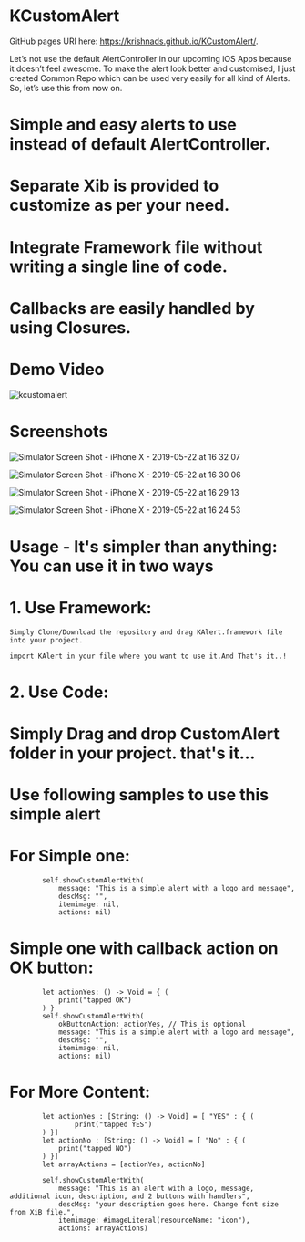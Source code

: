 # KCustomAlert

GitHub pages URl here: https://krishnads.github.io/KCustomAlert/.


Let’s not use the default AlertController in our upcoming iOS Apps because it doesn’t feel awesome. To make the alert look better and customised, I just created Common Repo which can be used very easily for all kind of Alerts. So, let’s use this from now on.


# Simple and easy alerts to use instead of default AlertController.

# Separate Xib is provided to customize as per your need. 

# Integrate Framework file without writing a single line of code. 

# Callbacks are easily handled by using Closures.

# Demo Video

![kcustomalert](https://user-images.githubusercontent.com/16478904/58169999-e71bf180-7caf-11e9-9163-5696a2dfcce1.gif)



# Screenshots

![Simulator Screen Shot - iPhone X - 2019-05-22 at 16 32 07](https://user-images.githubusercontent.com/16478904/58169840-68bf4f80-7caf-11e9-8487-8a3211419ad0.png)

![Simulator Screen Shot - iPhone X - 2019-05-22 at 16 30 06](https://user-images.githubusercontent.com/16478904/58169841-68bf4f80-7caf-11e9-9caa-6b87c3b48b76.png)

![Simulator Screen Shot - iPhone X - 2019-05-22 at 16 29 13](https://user-images.githubusercontent.com/16478904/58169843-68bf4f80-7caf-11e9-9fb3-c0fe9f1c6b47.png)

![Simulator Screen Shot - iPhone X - 2019-05-22 at 16 24 53](https://user-images.githubusercontent.com/16478904/58169844-6957e600-7caf-11e9-8f1b-17b8fe3621fa.png)


# Usage -  It's simpler than anything: You can use it in two ways

# 1. Use Framework:

    Simply Clone/Download the repository and drag KAlert.framework file into your project.
    
    import KAlert in your file where you want to use it.And That's it..!
            

# 2. Use Code:

# Simply Drag and drop CustomAlert folder in your project. that's it...

# Use following samples to use this simple alert

# For Simple one: 

            self.showCustomAlertWith(
                message: "This is a simple alert with a logo and message",
                descMsg: "",
                itemimage: nil,
                actions: nil)
                       

# Simple one with callback action on OK button: 

            let actionYes: () -> Void = { (
                print("tapped OK")
            ) }
            self.showCustomAlertWith(
                okButtonAction: actionYes, // This is optional
                message: "This is a simple alert with a logo and message",
                descMsg: "",
                itemimage: nil,
                actions: nil)
 

# For More Content: 


            let actionYes : [String: () -> Void] = [ "YES" : { (
                    print("tapped YES")
            ) }]
            let actionNo : [String: () -> Void] = [ "No" : { (
                print("tapped NO")
            ) }]
            let arrayActions = [actionYes, actionNo]
            
            self.showCustomAlertWith(
                message: "This is an alert with a logo, message, additional icon, description, and 2 buttons with handlers",
                descMsg: "your description goes here. Change font size from XiB file.",
                itemimage: #imageLiteral(resourceName: "icon"),
                actions: arrayActions)
